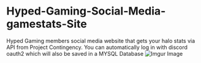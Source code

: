 # Hyped-Gaming-Social-Media-gamestats-Site
Hyped Gaming members social media website that gets your halo stats via API from Project Contingency. You can automatically log in with discord oauth2 which will also be saved in a MYSQL Database
![Imgur Image](https://imgur.com/qvZXy8O.jpg)
